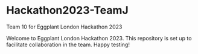 # Hackathon2023-TeamJ
Team 10 for Eggplant London Hackathon 2023

Welcome to Eggplant London Hackathon 2023. This repository is set up to facilitate collaboration in the team. Happy testing!
